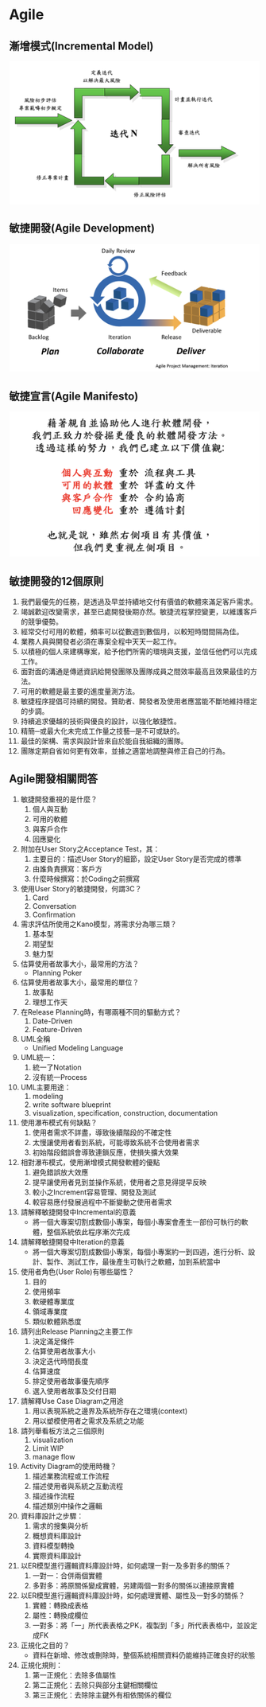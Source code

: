 # Agile

## 漸增模式\(Incremental Model\)

![agile](../../../.gitbook/assets/2020-10-28-17-12-14.png)

## 敏捷開發\(Agile Development\)

![agile](../../../.gitbook/assets/2020-10-28-17-13-29.png)

## 敏捷宣言\(Agile Manifesto\)

![agile](../../../.gitbook/assets/2020-10-28-17-14-58.png)

## 敏捷開發的12個原則

1. 我們最優先的任務，是透過及早並持績地交付有價值的軟體來滿足客戶需求。
2. 竭誠歡迎改變需求，甚至已處開發後期亦然。敏捷流程掌控變更，以維護客戶的競爭優勢。
3. 經常交付可用的軟體，頻率可以從數週到數個月，以較短時間間隔為佳。
4. 業務人員與開發者必須在專案全程中天天一起工作。
5. 以積極的個人來建構專案，給予他們所需的環境與支援，並信任他們可以完成工作。
6. 面對面的溝通是傳遞資訊給開發團隊及團隊成員之間效率最高且效果最佳的方法。
7. 可用的軟體是最主要的進度量測方法。
8. 敏捷程序提倡可持續的開發。贊助者、開發者及使用者應當能不斷地維持穩定的步調。
9. 持續追求優越的技術與優良的設計，以強化敏捷性。
10. 精簡─或最大化未完成工作量之技藝─是不可或缺的。
11. 最佳的架構、需求與設計皆來自於能自我組織的團隊。
12. 團隊定期自省如何更有效率，並據之適當地調整與修正自己的行為。

## Agile開發相關問答

1. 敏捷開發重視的是什麼？
   1. 個人與互動
   2. 可用的軟體
   3. 與客戶合作
   4. 回應變化
2. 附加在User Story之Acceptance Test，其：
   1. 主要目的：描述User Story的細節，設定User Story是否完成的標準
   2. 由誰負責撰寫：客戶方
   3. 什麼時候撰寫：於Coding之前撰寫
3. 使用User Story的敏捷開發，何謂3C？
   1. Card
   2. Conversation
   3. Confirmation
4. 需求評估所使用之Kano模型，將需求分為哪三類？
   1. 基本型
   2. 期望型
   3. 魅力型
5. 估算使用者故事大小，最常用的方法？
   * Planning Poker
6. 估算使用者故事大小，最常用的單位？
   1. 故事點
   1. 理想工作天
7. 在Release Planning時，有哪兩種不同的驅動方式？
   1. Date-Driven
   2. Feature-Driven
8. UML全稱
   * Unified Modeling Language
9. UML統一：
   1. 統一了Notation
   2. 沒有統一Process
10. UML主要用途：
    1. modeling
    2. write software blueprint
    3. visualization, specification, construction, documentation
11. 使用瀑布模式有何缺點？
    1. 使用者需求不詳盡，導致後續階段的不確定性
    2. 太慢讓使用者看到系統，可能導致系統不合使用者需求
    3. 初始階段錯誤會導致連鎖反應，使損失擴大效果
12. 相對瀑布模式，使用漸增模式開發軟體的優點
    1. 避免錯誤放大效應
    2. 提早讓使用者見到並操作系統，使用者之意見得提早反映
    3. 較小之Increment容易管理、開發及測試
    4. 較容易應付發展過程中不斷變動之使用者需求
13. 請解釋敏捷開發中Incremental的意義
    * 將一個大專案切割成數個小專案，每個小專案會產生一部份可執行的軟體，整個系統依此程序漸次完成
14. 請解釋敏捷開發中Iteration的意義
    * 將一個大專案切割成數個小專案，每個小專案約一到四週，進行分析、設計、製作、測試工作，最後產生可執行之軟體，加到系統當中
15. 使用者角色(User Role)有哪些屬性？
    1. 目的
    2. 使用頻率
    3. 軟硬體專業度
    4. 領域專業度
    5. 類似軟體熟悉度
16. 請列出Release Planning之主要工作
    1. 決定滿足條件
    2. 估算使用者故事大小
    3. 決定迭代時間長度
    4. 估算速度
    5. 排定使用者故事優先順序
    6. 選入使用者故事及交付日期
17. 請解釋Use Case Diagram之用途
    1. 用以表現系統之邊界及系統所存在之環境(context)
    2. 用以塑模使用者之需求及系統之功能
18. 請列舉看板方法之三個原則
    1. visualization
    2. Limit WIP
    3. manage flow
19. Activity Diagram的使用時機？
    1. 描述業務流程或工作流程
    2. 描述使用者與系統之互動流程
    3. 描述操作流程
    4. 描述類別中操作之邏輯
20. 資料庫設計之步驟：
    1. 需求的搜集與分析
    2. 概想資料庫設計
    3. 資料模型轉換
    4. 實際資料庫設計
21. 以ER模型進行邏輯資料庫設計時，如何處理一對一及多對多的關係？
    1. 一對一：合併兩個實體
    2. 多對多：將原關係變成實體，另建兩個一對多的關係以連接原實體
22. 以ER模型進行邏輯資料庫設計時，如何處理實體、屬性及一對多的關係？
    1. 實體：轉換成表格
    2. 屬性：轉換成欄位
    3. 一對多：將「一」所代表表格之PK，複製到「多」所代表表格中，並設定成FK
23. 正規化之目的？
    * 資料在新增、修改或刪除時，整個系統相關資料仍能維持正確良好的狀態
24. 正規化規則：
    1. 第一正規化：去除多值屬性
    2. 第二正規化：去除只與部分主鍵相關欄位
    3. 第三正規化：去除除主鍵外有相依關係的欄位

